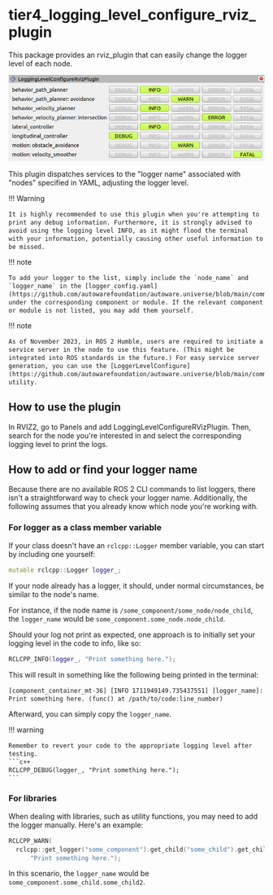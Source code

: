 # tier4_logging_level_configure_rviz_plugin

This package provides an rviz_plugin that can easily change the logger level of each node.

![tier4_logging_level_configure_rviz_plugin](tier4_logging_level_configure_rviz_plugin.png)

This plugin dispatches services to the "logger name" associated with "nodes" specified in YAML, adjusting the logger level.

!!! Warning

    It is highly recommended to use this plugin when you're attempting to print any debug information. Furthermore, it is strongly advised to avoid using the logging level INFO, as it might flood the terminal with your information, potentially causing other useful information to be missed.

!!! note

    To add your logger to the list, simply include the `node_name` and `logger_name` in the [logger_config.yaml](https://github.com/autowarefoundation/autoware.universe/blob/main/common/tier4_logging_level_configure_rviz_plugin/config/logger_config.yaml) under the corresponding component or module. If the relevant component or module is not listed, you may add them yourself.

!!! note

    As of November 2023, in ROS 2 Humble, users are required to initiate a service server in the node to use this feature. (This might be integrated into ROS standards in the future.) For easy service server generation, you can use the [LoggerLevelConfigure](https://github.com/autowarefoundation/autoware.universe/blob/main/common/autoware_universe_utils/include/autoware_universe_utils/ros/logger_level_configure.hpp) utility.

## How to use the plugin

In RVIZ2, go to Panels and add LoggingLevelConfigureRVizPlugin. Then, search for the node you're interested in and select the corresponding logging level to print the logs.

## How to add or find your logger name

Because there are no available ROS 2 CLI commands to list loggers, there isn't a straightforward way to check your logger name. Additionally, the following assumes that you already know which node you're working with.

### For logger as a class member variable

If your class doesn't have an `rclcpp::Logger` member variable, you can start by including one yourself:

```c++
mutable rclcpp::Logger logger_;
```

If your node already has a logger, it should, under normal circumstances, be similar to the node's name.

For instance, if the node name is `/some_component/some_node/node_child`, the `logger_name` would be `some_component.some_node.node_child`.

Should your log not print as expected, one approach is to initially set your logging level in the code to info, like so:

```c++
RCLCPP_INFO(logger_, "Print something here.");
```

This will result in something like the following being printed in the terminal:

```shell
[component_container_mt-36] [INFO 1711949149.735437551] [logger_name]: Print something here. (func() at /path/to/code:line_number)
```

Afterward, you can simply copy the `logger_name`.

!!! warning

    Remember to revert your code to the appropriate logging level after testing.
    ```c++
    RCLCPP_DEBUG(logger_, "Print something here.");
    ```

### For libraries

When dealing with libraries, such as utility functions, you may need to add the logger manually. Here's an example:

```c++
RCLCPP_WARN(
  rclcpp::get_logger("some_component").get_child("some_child").get_child("some_child2"),
      "Print something here.");
```

In this scenario, the `logger_name` would be `some_component.some_child.some_child2`.
